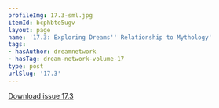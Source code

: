```yaml
---
profileImg: 17.3-sml.jpg
itemId: bcphbte5ugv
layout: page
name: '17.3: Exploring Dreams'' Relationship to Mythology'
tags:
- hasAuthor: dreamnetwork
- hasTag: dream-network-volume-17
type: post
urlSlug: '17.3'
---
```

<a href="../files/pdfs/Volume_17/17.3-Dream-Network-Vol-17-No-3.pdf" download="">Download issue 17.3</a>